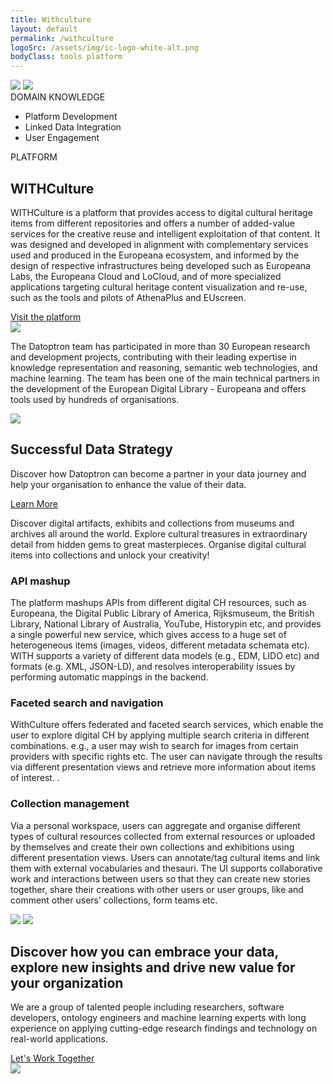 ```yaml
---
title: Withculture
layout: default
permalink: /withculture
logoSrc: /assets/img/ic-logo-white-alt.png
bodyClass: tools platform
---
```

<main role="main">
  <!-- tools header-->
    <section class="tools-header platform">
      <div class="container">
        <!-- row-->
        <div class="row">
          <!-- col-->
          <div class="col-xl-3 col-lg-3 col-md-3 left">
            <!-- wrap-->
            <div class="wrap">
              <!-- oval-->
              <img class="oval" src="{{ site.baseurl }}/assets/img/ic-oval-6.png">
              <!-- logo-->
              <img class="logo" src="{{ site.baseurl }}/assets/img/ic-logo-with-white.png">
              <!-- label-->
              <div class="lbl">DOMAIN KNOWLEDGE</div>
              <ul>
                <!--<li><a href="{{ site.baseurl }}/datatransformation">Platform Development</a></li>-->
                <li>Platform Development</li>
                <li>Linked Data Integration</li>
                <li>User Engagement</li>
              </ul>
            </div>
          </div>
          <!-- col-->
          <div class="col-xl-9 col-lg-9 col-md-9 right">
            <div class="lbl">PLATFORM</div>
            <h1>WITHCulture</h1>
            <p>
WITHCulture is a platform that provides access to digital cultural heritage items from different repositories and  offers a number of added-value services for the creative reuse and intelligent exploitation of that content. It was designed and developed in alignment with complementary services used and
           produced in the Europeana ecosystem, and informed by the design of respective
           infrastructures being developed such as Europeana Labs, the Europeana Cloud and
           LoCloud, and of more specialized applications targeting cultural heritage content
           visualization and re-use, such as the tools and pilots of AthenaPlus and EUscreen.
            </p>
            <a href="withculture.eu/">Visit the platform</a>
          </div>
        </div>
      </div>
    </section>
  <!-- tools header-->
  <section class="tools-detail">
    <div class="container">
      <!-- row-->
      <div class="row">
        <!-- col-->
        <div class="col-xl-3 col-lg-3 col-md-12 left">
          <!-- testimonial-->
          <img class="testi" src="{{ site.baseurl }}/assets/img/ic-testimonial.png">
          <!-- footnote-->
          <p class="footnote">
            The  Datoptron team has participated in more than 30 European research and development projects, contributing with their leading expertise in  knowledge representation and reasoning, semantic web technologies, and machine learning. The team has been one of the main technical partners in the development of the European Digital Library - Europeana and offers tools used by hundreds of organisations.
            <!-- The team of Datoptron's researchers and developers has participated in more than 30 European projects related to aggregation and reuse techniques for digital cultural heritage. The team has acted as one of the main technical partners in the development of the European Digital Library - Europeana and has amassed considerable experience in the realization of services that allow the aggregation, harmonisation, analysis, discovery, enrichment, and creative reuse of culutral data.-->
          </p>
          <!-- banner-->
          <div class="banner-wrap">
            <div class="banner">
              <!-- oval-->
              <img class="oval" src="{{ site.baseurl }}/assets/img/ic-oval-6.png">
              <!-- text-->
               <h2>Successful Data Strategy</h2>
              <p>
                Discover how Datoptron can become a partner in your data journey and help your organisation to enhance the value of their data.
              </p>
              <a href="{{ site.baseurl }}/services">Learn More</a>
            </div>
          </div>
        </div>
        <!-- col-->
        <div class="col-xl-9 col-lg-9 col-md-12 right">
          <!-- content-->
          <p>
            Discover digital artifacts, exhibits and collections from museums and archives
            all around the world. Explore cultural treasures in extraordinary detail from
            hidden gems to great masterpieces. Organise digital cultural items into 
             collections and unlock your creativity!
          </p>
          <h3>API mashup</h3>
          <p>
            The platform mashups APIs from different digital CH resources, such as Europeana, the Digital Public Library of America, Rijksmuseum, the British Library, National Library of Australia, YouTube, Historypin etc, and provides a single powerful new service, which gives access to a huge set of heterogeneous items (images, videos, different metadata schemata etc). WITH supports a variety of different data models (e.g.,  EDM, LIDO etc) and formats (e.g. XML, JSON-LD), and resolves interoperability issues by performing automatic mappings in the backend.
          </p>
          <h3>Faceted search and navigation</h3>
          <p>
            WithCulture  offers federated and faceted search services, which enable the user to explore digital CH by applying multiple search criteria in different combinations. e.g., a user may wish to search for images from certain providers with specific rights etc. The user can navigate through the results via different presentation views and retrieve more information about items of interest.  .
          </p>
          <h3>Collection management</h3>
          <p>
          Via a personal workspace, users can aggregate and organise different types of cultural resources collected from external resources or uploaded by themselves and create their own collections and exhibitions using different presentation views. Users can annotate/tag cultural items and link them with external vocabularies and thesauri. The UI supports collaborative work and interactions between users so that they can create new stories together, share their creations with other users or user groups, like and comment other users’ collections, form teams etc.
          </p>
          <!-- oval-->
          <img class="thumbnail" src="{{ site.baseurl }}/assets/img/img-content-pic1.png">
          <img class="thumbnail" src="{{ site.baseurl }}/assets/img/img-content-pic2.png">
        </div>
      </div>
    </div>
  </section>
  <!-- call to action-->
  <section class="home-calltoaction">
    <div class="container">
      <!-- heading-->
      <div class="text">
        <h2>
          Discover how you can embrace your data, explore <span class="green">new insights </span>and drive <span class="green">new value </span>for your organization
        </h2>
         <p>
          We are a group of talented people including researchers, 
          software developers, ontology engineers and machine learning experts with
          long experience on applying cutting-edge research findings and technology on real-world applications.
        </p>
        <a href="{{ site.baseurl }}/contact">Let's Work Together</a>
      </div>
      <!-- character-->
      <img class="character" src="{{ site.baseurl }}/assets/img/img-character-3.png">
    </div>
  </section>
</main>
